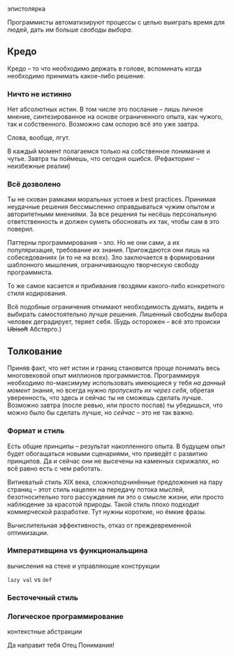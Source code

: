 эпистолярка

Программисты автоматизируют процессы с целью выиграть время для людей, дать им больше *свободы выбора*.
## Кредо

Кредо – то что необходимо держать в голове, вспоминать когда необходимо принимать какое-либо решение.
### Ничто не истинно

Нет абсолютных истин. В том числе это послание – лишь личное мнение, синтезированное на основе ограниченного опыта, как чужого, так и собственного. Возможно сам оспорю всё это уже завтра.

Слова, вообще, лгут.

В каждый момент полагаемся только на собственное понимание и чутье. Завтра ты поймешь, что сегодня ошибся. (Рефакторинг – неизбежные реалии)

### Всё дозволено

Ты не скован рамками моральных устоев и best practices. Принимая неудачные решения бессмысленно оправдываться чужим опытом и авторитетными мнениями. За все решения ты несёшь персональную ответственность и должен суметь обосновать их так, чтобы сам в это поверил.

Паттерны программирования – зло. Но не они сами, а их популяризация, требование их знания. Пригождаются они лишь на собеседованиях (и то не на всех). Зло заключается в формировании шаблонного мышления, ограничивающую творческую свободу программиста.

То же самое касается и прибивания гвоздями какого-либо конкретного стиля кодирования.

Всё подобные ограничения отнимают необходимость думать, видеть и выбирать самостоятельно лучше решения. Лишенный свободны выбора человек деградирует, теряет себя. (Будь осторожен – всё это происки ~~Ubisoft~~ Абстерго.)

## Толкование

Приняв факт, что нет истин и границ становится проще понимать весь многовековой опыт миллионов программистов. Программируя необходимо по-максимуму использовать имеющиеся у тебя *на данный момент* знания, но всегда нужно *пропускать их через себя*, обретая уверенность, что здесь и сейчас ты не сможешь сделать лучше. Возможно завтра (после ревью, или просто поспав) ты убедишься, что можно было бы сделать лучше, но *сейчас* – это не так важно.

### Формат и стиль

Есть общие принципы – результат накопленного опыта. В будущем опыт будет обогащаться новыми сценариями, что приведёт с развитию принципов. Да и сейчас они не высечены на каменных скрижалях, но всё равно есть с чем работать.

Витиеватый стиль XIX века, сложноподчинённые предложения на пару страниц – этот стиль нацелен на передачу потока мыслей, безотносительно того рассуждения ли это о смысле жизни, или просто наблюдение за красотой природы. Такой стиль плохо подходит коммерческой разработке. Тут нужны короткие, но ёмкие фразы. 

Вычислительная эффективность, отказ от преждевременной оптимизации.

### Императивщина vs функциональщина

вычисления на стеке и управляющие конструкции

`lazy val` vs `def`

### Бесточечный стиль

### Логическое программирование

контекстные абстракции



Да направит тебя Отец Понимания!